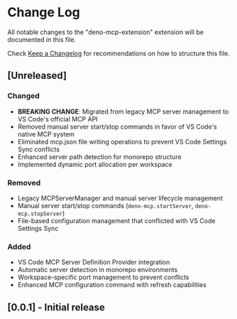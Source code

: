 # Change Log

All notable changes to the "deno-mcp-extension" extension will be documented in
this file.

Check [Keep a Changelog](http://keepachangelog.com/) for recommendations on how
to structure this file.

## [Unreleased]

### Changed
- **BREAKING CHANGE**: Migrated from legacy MCP server management to VS Code's official MCP API
- Removed manual server start/stop commands in favor of VS Code's native MCP system
- Eliminated mcp.json file writing operations to prevent VS Code Settings Sync conflicts
- Enhanced server path detection for monorepo structure
- Implemented dynamic port allocation per workspace

### Removed
- Legacy MCPServerManager and manual server lifecycle management
- Manual server start/stop commands (`deno-mcp.startServer`, `deno-mcp.stopServer`)
- File-based configuration management that conflicted with VS Code Settings Sync

### Added
- VS Code MCP Server Definition Provider integration
- Automatic server detection in monorepo environments  
- Workspace-specific port management to prevent conflicts
- Enhanced MCP configuration command with refresh capabilities

## [0.0.1] - Initial release
